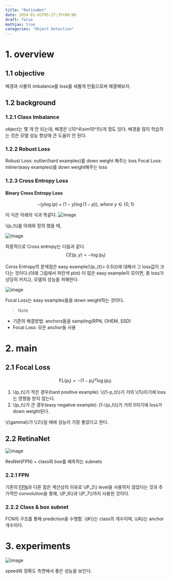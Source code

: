```yaml
---
title: "RetinaNet"
date: 2024-01-03T05:27:37+09:00
draft: false
mathjax: true
categories: "Object Detection"
---
```


 
# 1. overview

## 1.1 objective

배경과 사물의 imbalance를 loss를 새롭게 만듦으로써 해결해보자.

## 1.2 background

### 1.2.1 Class Imbalance

object는 몇 개 안 되는데, 배경은 \\(10^4\sim10^5\\)개 정도 있다. 배경을 많이 학습하는 것은 모델 성능 향상에 큰 도움이 안 된다.


### 1.2.2 Robust Loss

Robust Loss: outlier(hard examples)를 down weight 해주는 loss
Focal Loss: inliner(easy examples)를 down weight해주는 loss

### 1.2.3 Cross Entropy Loss

#### Binary Cross Entropy Loss

$$ - (y\log(p)+ (1-y)\log(1-p)), \ where \  y\in \lbrace 0,1 \rbrace$$

이 식은 아래의 식과 똑같다.
![image](https://github.com/ownvoy/ownogatari/assets/96481582/1f2d4f0d-c828-4939-b59d-1be6597dccd3)


\\(p_t\\)를 아래와 정의 했을 때,

![image](https://github.com/ownvoy/ownogatari/assets/96481582/115af2ab-e721-441e-b3ba-5d33519ecb08)



 최종적으로 Cross entropy는 다음과 같다.
$$CE(p,y)= -\log(p_t)$$

Corss Entropy의 문제점은 easy example(\\(p_{t}> 0.5\\))에 대해서 그 loss값이 크다는 것이다.(아래 그림에서 파란색 plot) 이 많은 easy example이 모이면, 총 loss가 상당히 커지고, 모델의 성능을 저해한다.

![image](https://github.com/ownvoy/ownogatari/assets/96481582/6212b6c1-5841-4bf8-aa5d-fb6c98969d8e)

Focal Loss는 easy examples들을 down weight하는 것이다. 

> Note
- 기존의 해결방법: anchors들을 sampling(RPN, OHEM, SSD) 
- Focal Loss: 모든 anchor들 사용

# 2. main

## 2.1 Focal Loss

$$\mathrm{FL}(p_{\mathrm{t}})=-(1-p_{\mathrm{t}})^{\gamma}\log(p_{\mathrm{t}}).$$
1.  \\(p_t\\)가 작은 경우(hard positive example): \\((1-p_t)\\)가 거의 \\(1\\)이기에 loss는 영향을 받지 않는다.
2. \\(p_t\\)가 큰 경우(easy negative example): (1-\\(p_t\\))가 거의 0이기에 loss가 down weight된다.

\\(\gamma\\)가 \\(2\\)일 때에 성능이 가장 좋았다고 한다.
 
## 2.2 RetinaNet

![image](https://github.com/ownvoy/ownogatari/assets/96481582/43e7bbd0-1cc0-45a0-90c9-862b6b646acd)

ResNet(FPN) + class와 box를 예측하는 subnets


### 2.2.1 FPN

기존의 [FPN](https://ownogatari.xyz/posts/fpn/)과 다른 점은 계산상의 이유로 \\(P_2\\) level을 사용하지 않았다는 것과 추가적인 convolution을 통해, \\(P_6\\)과 \\(P_7\\)까지 사용한 것이다.

### 2.2.2 Class & box subnet

FCN의 구조를 통해 prediction을 수행함. \\(K\\)는 class의 개수이며, \\(A\\)는 anchor 개수이다.


# 3. experiments

![image](https://github.com/ownvoy/ownogatari/assets/96481582/014a4b0d-fdba-4662-9b5b-7a77ad39c529)

speed와 정확도 측면에서 좋은 성능을 보인다.


